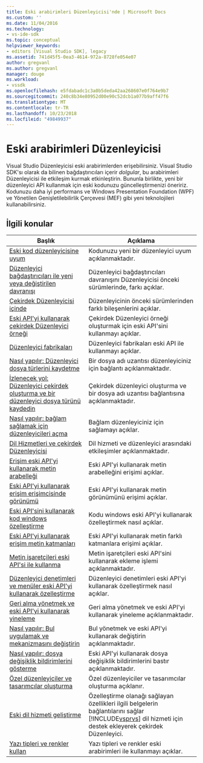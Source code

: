 ```yaml
---
title: Eski arabirimleri Düzenleyicisi'nde | Microsoft Docs
ms.custom: ''
ms.date: 11/04/2016
ms.technology:
- vs-ide-sdk
ms.topic: conceptual
helpviewer_keywords:
- editors [Visual Studio SDK], legacy
ms.assetid: 741d45f5-0ea3-4614-972a-8728fe054e07
author: gregvanl
ms.author: gregvanl
manager: douge
ms.workload:
- vssdk
ms.openlocfilehash: e5fdabadc1c3a0b5deda42aa268607e0f764e9b7
ms.sourcegitcommit: 240c8b34e80952d00e90c52dcb1a077b9aff47f6
ms.translationtype: MT
ms.contentlocale: tr-TR
ms.lasthandoff: 10/23/2018
ms.locfileid: "49849937"
---
```

# <a name="legacy-interfaces-in-the-editor"></a>Eski arabirimleri Düzenleyicisi
Visual Studio Düzenleyicisi eski arabirimlerden erişebilirsiniz. Visual Studio SDK'sı olarak da bilinen bağdaştırıcıları içerir *dolgular*, bu arabirimleri Düzenleyicisi ile etkileşim kurmak etkinleştirin. Bununla birlikte, yeni bir düzenleyici API kullanmak için eski kodunuzu güncelleştirmenizi öneririz. Kodunuzu daha iyi performans ve Windows Presentation Foundation (WPF) ve Yönetilen Genişletilebilirlik Çerçevesi (MEF) gibi yeni teknolojileri kullanabilirsiniz.  

## <a name="related-topics"></a>İlgili konular  

| Başlık | Açıklama |
| - | - |
| [Eski kod düzenleyicisine uyum](../extensibility/adapting-legacy-code-to-the-editor.md) | Kodunuzu yeni bir düzenleyici uyum açıklanmaktadır. |
| [Düzenleyici bağdaştırıcıları ile yeni veya değiştirilen davranışı](../extensibility/new-or-changed-behavior-with-editor-adapters.md) | Düzenleyici bağdaştırıcıları davranışını Düzenleyicisi önceki sürümlerinde, farkı açıklar. |
| [Çekirdek Düzenleyicisi içinde](../extensibility/inside-the-core-editor.md) | Düzenleyicinin önceki sürümlerinden farklı bileşenlerini açıklar. |
| [Eski API'yi kullanarak çekirdek Düzenleyici örneği](../extensibility/instantiating-the-core-editor-by-using-the-legacy-api.md) | Çekirdek Düzenleyici örneği oluşturmak için eski API'sini kullanmayı açıklar. |
| [Düzenleyici fabrikaları](../extensibility/editor-factories.md) | Düzenleyici fabrikaları eski API ile kullanmayı açıklar. |
| [Nasıl yapılır: Düzenleyici dosya türlerini kaydetme](../extensibility/how-to-register-editor-file-types.md) | Bir dosya adı uzantısı düzenleyiciniz için bağlantı açıklanmaktadır. |
| [İzlenecek yol: Düzenleyici çekirdek oluşturma ve bir düzenleyici dosya türünü kaydedin](../extensibility/walkthrough-creating-a-core-editor-and-registering-an-editor-file-type.md) | Çekirdek düzenleyici oluşturma ve bir dosya adı uzantısı bağlantısına açıklanmaktadır. |
| [Nasıl yapılır: bağlam sağlamak için düzenleyicileri açma](../extensibility/how-to-provide-context-for-editors.md) | Bağlam düzenleyiciniz için sağlamayı açıklar. |
| [Dil Hizmetleri ve çekirdek Düzenleyicisi](../extensibility/language-services-and-the-core-editor.md) | Dil hizmeti ve düzenleyici arasındaki etkileşimler açıklanmaktadır. |
| [Erişim eski API'yi kullanarak metin arabelleği](../extensibility/accessing-the-text-buffer-by-using-the-legacy-api.md) | Eski API'yi kullanarak metin arabelleğini erişimi açıklar. |
| [Eski API'yi kullanarak erişim erişimcisinde görünümü](../extensibility/accessing-thetext-view-by-using-the-legacy-api.md) | Eski API'yi kullanarak metin görünümünü erişimi açıklar. |
| [Eski API'sini kullanarak kod windows özelleştirme](../extensibility/customizing-code-windows-by-using-the-legacy-api.md) | Kodu windows eski API'yi kullanarak özelleştirmek nasıl açıklar. |
| [Eski API'yi kullanarak erişim metin katmanları](../extensibility/accessing-text-layers-by-using-the-legacy-api.md) | Eski API'yi kullanarak metin farklı katmanlara erişimi açıklar. |
| [Metin işaretçileri eski API'si ile kullanma](../extensibility/using-text-markers-with-the-legacy-api.md) | Metin işaretçileri eski API'sini kullanarak ekleme işlemi açıklanmaktadır. |
| [Düzenleyici denetimleri ve menüler eski API'yi kullanarak özelleştirme](../extensibility/customizing-editor-controls-and-menus-by-using-the-legacy-api.md) | Düzenleyici denetimleri eski API'yi kullanarak özelleştirmek nasıl açıklar. |
| [Geri alma yönetmek ve eski API'yi kullanarak yineleme](../extensibility/managing-undo-and-redo-by-using-the-legacy-api.md) | Geri alma yönetmek ve eski API'yi kullanarak yineleme açıklanmaktadır. |
| [Nasıl yapılır: Bul uygulamak ve mekanizmasını değiştirin](../extensibility/how-to-implement-the-find-and-replace-mechanism.md) | Bul yönetmek ve eski API'yi kullanarak değiştirin açıklanmaktadır. |
| [Nasıl yapılır: dosya değişiklik bildirimlerini gösterme](../extensibility/how-to-suppress-file-change-notifications.md) | Eski API'yi kullanarak dosya değişiklik bildirimlerini bastır açıklanmaktadır. |
| [Özel düzenleyiciler ve tasarımcılar oluşturma](../extensibility/creating-custom-editors-and-designers.md) | Özel düzenleyiciler ve tasarımcılar oluşturma açıklanır. |
| [Eski dil hizmeti geliştirme](../extensibility/internals/developing-a-legacy-language-service.md) | Özelleştirme olanağı sağlayan özellikleri ilgili belgelerin bağlantılarını sağlar [!INCLUDE[vsprvs](../code-quality/includes/vsprvs_md.md)] dil hizmeti için destek ekleyerek çekirdek Düzenleyici. |
| [Yazı tipleri ve renkler kullan](../extensibility/using-fonts-and-colors.md) | Yazı tipleri ve renkler eski arabirimleri ile kullanmayı açıklar. |

